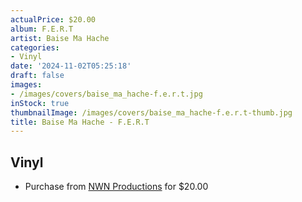 ```yaml
---
actualPrice: $20.00
album: F.E.R.T
artist: Baise Ma Hache
categories:
- Vinyl
date: '2024-11-02T05:25:18'
draft: false
images:
- /images/covers/baise_ma_hache-f.e.r.t.jpg
inStock: true
thumbnailImage: /images/covers/baise_ma_hache-f.e.r.t-thumb.jpg
title: Baise Ma Hache - F.E.R.T
---
```


## Vinyl
* Purchase from [NWN Productions](http://shop.nwnprod.com/index.php?route=product/product&path=75&product_id=56720&sort=pd.name&order=ASC) for $20.00
